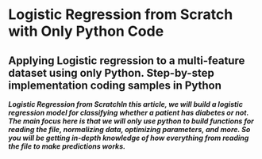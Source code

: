 # Logistic Regression from Scratch with Only Python Code
## Applying Logistic regression to a multi-feature dataset using only Python. Step-by-step implementation coding samples in Python

***Logistic Regression from ScratchIn this article, we will build a logistic regression model for classifying whether a patient has diabetes or not. The main focus here is that we will only use python to build functions for reading the file, normalizing data, optimizing parameters, and more. So you will be getting in-depth knowledge of how everything from reading the file to make predictions works.***
